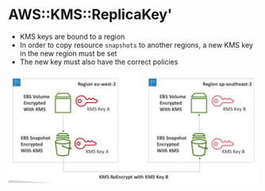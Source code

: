 # AWS::KMS::ReplicaKey'

- KMS keys are bound to a region
- In order to copy resource `snapshots` to another regions, a new KMS key in the new region must be set
- The new key must also have the correct policies

![KMS snapshots](.images/kms-snapshots.png)
